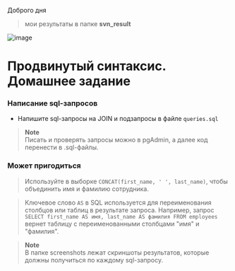 Доброго дня 
>
> мои результаты в папке **svn_result** 
>
![image](https://github.com/Vinas-Baik/skypro-homeworks-05-postgres/assets/123475829/b5bec004-2133-436d-a1a3-30bf12f731ce)



# Продвинутый синтаксис. Домашнее задание

### Написание sql-запросов

- Напишите sql-запросы на JOIN и подзапросы в файле `queries.sql`


> **Note**
> <br>
> Писать и проверять запросы можно в pgAdmin, а далее код перенести в .sql-файлы.

### Может пригодиться
> Используйте в выборке `CONCAT(first_name, ' ', last_name)`, чтобы объединить имя и фамилию сотрудника.

> Ключевое слово `AS` в SQL используется для переименования столбцов или таблиц в результате запроса. 
> Например, запрос `SELECT first_name AS имя, last_name AS фамилия FROM employees` 
> вернет таблицу с переименованными столбцами "имя" и "фамилия".

> **Note**
> <br>
> В папке screenshots лежат скриншоты результатов, которые должны получиться по каждому sql-запросу.
